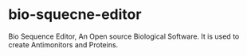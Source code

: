 # bio-squecne-editor
Bio Sequence Editor, An Open source Biological Software.  It is used to create Antimonitors and Proteins.
